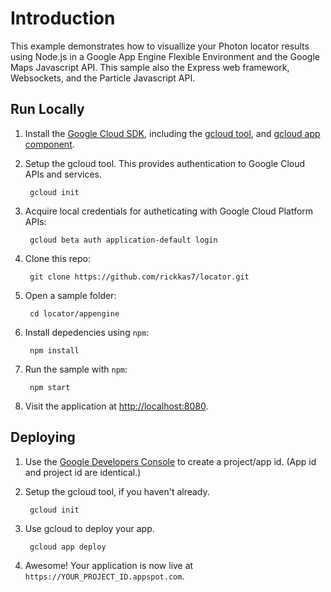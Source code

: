 # Introduction
This example demonstrates how to visuallize your Photon locator results using Node.js in a Google App Engine Flexible Environment and the Google Maps Javascript API. This sample also the Express web framework, Websockets, and the Particle Javascript API. 

## Run Locally

1. Install the [Google Cloud SDK](https://cloud.google.com/sdk/), including the [gcloud tool](https://cloud.google.com/sdk/gcloud/), and [gcloud app component](https://cloud.google.com/sdk/gcloud-app).
1. Setup the gcloud tool. This provides authentication to Google Cloud APIs and services.

        gcloud init

1. Acquire local credentials for autheticating with Google Cloud Platform APIs:

        gcloud beta auth application-default login

1. Clone this repo:

        git clone https://github.com/rickkas7/locator.git
1. Open a sample folder:

        cd locator/appengine

1. Install depedencies using `npm`:

        npm install

1. Run the sample with `npm`:

        npm start

1. Visit the application at [http://localhost:8080](http://localhost:8080).

## Deploying

1. Use the [Google Developers Console](https://console.developer.google.com) to create a project/app id. (App id and project id are identical.)
1. Setup the gcloud tool, if you haven't already.

        gcloud init

1. Use gcloud to deploy your app.

        gcloud app deploy

1. Awesome! Your application is now live at `https://YOUR_PROJECT_ID.appspot.com`.